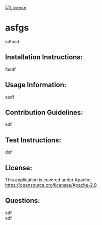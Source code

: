 
[![License](https://img.shields.io/badge/License-Apache%202.0-blue.svg)](https://opensource.org/licenses/Apache-2.0)

# asfgs

sdfasd


## Installation Instructions:

fasdf

## Usage Information:

sadf

## Contribution Guidelines:

sdf

## Test Instructions:

dsf

## License:

This application is covered under Apache.
https://opensource.org/licenses/Apache-2.0

## Questions:

sdf
<br>
sdf